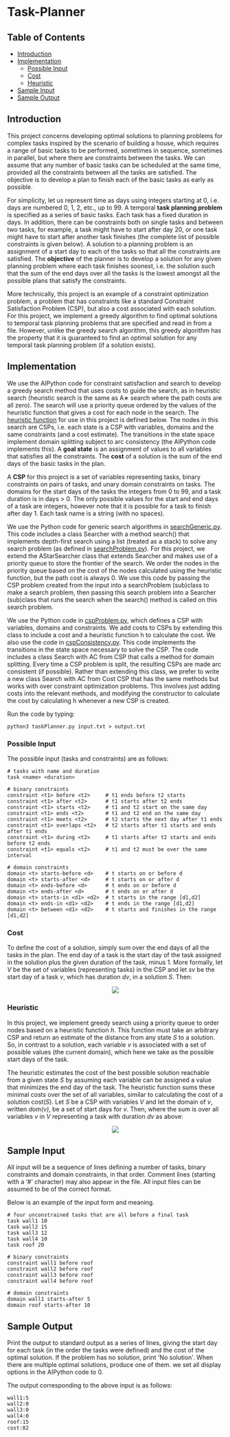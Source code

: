 # Task-Planner

## Table of Contents

- [Introduction](#introduction)
- [Implementation](#implementation)
  - [Possible Input](#possible-input)
  - [Cost](#cost)
  - [Heuristic](#heuristic)
- [Sample Input](#sample-input)
- [Sample Output](#sample-output)

## Introduction

This project concerns developing optimal solutions to planning problems for complex tasks inspired by the scenario of building a house, which requires a range of basic tasks to be performed, sometimes in sequence, sometimes in parallel, but where there are constraints between the tasks. We can assume that any number of basic tasks can be scheduled at the same time, provided all the constraints between all the tasks are satisfied. The objective is to develop a plan to finish each of the basic tasks as early as possible.

For simplicity, let us represent time as days using integers starting at 0, i.e. days are numbered 0, 1, 2, etc., up to 99. A temporal __task planning problem__ is specified as a series of basic tasks. Each task has a fixed duration in days. In addition, there can be constraints both on single tasks and between two tasks, for example, a task might have to start after day 20, or one task might have to start after another task finishes (the complete list of possible constraints is given below). A solution to a planning problem is an assignment of a start day to each of the tasks so that all the constraints are satisfied. The __objective__ of the planner is to develop a solution for any given planning problem where each task finishes soonest, i.e. the solution such that the sum of the end days over all the tasks is the lowest amongst all the possible plans that satisfy the constraints.

More technically, this project is an example of a constraint optimization problem, a problem that has constraints like a standard Constraint Satisfaction Problem (CSP), but also a cost associated with each solution. For this project, we implement a greedy algorithm to find optimal solutions to temporal task planning problems that are specified and read in from a file. However, unlike the greedy search algorithm, this greedy algorithm has the property that it is guaranteed to find an optimal solution for any temporal task planning problem (if a solution exists).

## Implementation

We use the AIPython code for constraint satisfaction and search to develop a greedy search method that uses costs to guide the search, as in heuristic search (heuristic search is the same as A∗ search where the path costs are all zero). The search will use a priority queue ordered by the values of the heuristic function that gives a cost for each node in the search. The [heuristic function](#heuristic) for use in this project is defined below. The nodes in this search are CSPs, i.e. each state is a CSP with variables, domains and the same constraints (and a cost estimate). The transitions in the state space implement domain splitting subject to arc consistency (the AIPython code implements this). A __goal state__ is an assignment of values to all variables that satisfies all the constraints. The __cost__ of a solution is the sum of the end days of the basic tasks in the plan.

A __CSP__ for this project is a set of variables representing tasks, binary constraints on pairs of tasks, and unary domain constraints on tasks. The domains for the start days of the tasks the integers from 0 to 99, and a task duration is in days > 0. The only possible values for the start and end days of a task are integers, however note that it is possible for a task to finish after day 1.  Each task name is a string (with no spaces).

We use the Python code for generic search algorithms in [searchGeneric.py](/searchGeneric.py). This code includes a class Searcher with a method search() that implements depth-first search using a list (treated as a stack) to solve any search problem (as defined in [searchProblem.py](/searchProblem.py)). For this project, we extend the AStarSearcher class that extends Searcher and makes use of a priority queue to store the frontier of the search. We order the nodes in the priority queue based on the cost of the nodes calculated using the heuristic function, but the path cost is always 0. We use this code by passing the CSP problem created from the input into a searchProblem (sub)class to make a search problem, then passing this search problem into a Searcher (sub)class that runs the search when the search() method is called on this search problem.

We use the Python code in [cspProblem.py](/cspProblem.py), which defines a CSP with variables, domains and constraints. We add costs to CSPs by extending this class to include a cost and a heuristic function h to calculate the cost. We also use the code in [cspConsistency.py](/cspConsistency.py). This code implements the transitions in the state space necessary to solve the CSP. The code includes a class Search with AC from CSP that calls a method for domain splitting. Every time a CSP problem is split, the resulting CSPs are made arc consistent (if possible). Rather than extending this class, we prefer to write a new class Search with AC from Cost CSP that has the same methods but works with over constraint optimization problems. This involves just adding costs into the relevant methods, and modifying the constructor to calculate the cost by calculating h whenever a new CSP is created.

Run the code by typing:

```
python3 taskPlanner.py input.txt > output.txt
```

### Possible Input

The possible input (tasks and constraints) are as follows:

```
# tasks with name and duration
task <name> <duration>

# binary constraints
constraint <t1> before <t2>     # t1 ends before t2 starts
constraint <t1> after <t2>      # t1 starts after t2 ends
constraint <t1> starts <t2>     # t1 and t2 start on the same day
constraint <t1> ends <t2>       # t1 and t2 end on the same day
constraint <t1> meets <t2>      # t2 starts the next day after t1 ends
constraint <t1> overlaps <t2>   # t2 starts after t1 starts and ends after t1 ends
constraint <t1> during <t2>     # t1 starts after t2 starts and ends before t2 ends
constraint <t1> equals <t2>     # t1 and t2 must be over the same interval

# domain constraints
domain <t> starts-before <d>    # t starts on or before d
domain <t> starts-after <d>     # t starts on or after d
domain <t> ends-before <d>      # t ends on or before d
domain <t> ends-after <d>       # t ends on or after d
domain <t> starts-in <d1> <d2>  # t starts in the range [d1,d2]
domain <t> ends-in <d1> <d2>    # t ends in the range [d1,d2]
domain <t> between <d1> <d2>    # t starts and finishes in the range [d1,d2]
```

### Cost

To define the cost of a solution, simply sum over the end days of all the tasks in the plan. The end day of a task is the start day of the task assigned in the solution plus the given duration of the task, minus 1. More formally, let _V_ be the set of variables (representing tasks) in the CSP and let _sv_ be the start day of a task _v_, which has duration _dv_, in a solution _S_. Then:

<!-- \[cost(S) = \sum_{v \in V}(s_v+d_v-1)\] -->

<div align=center>

![](http://latex.codecogs.com/gif.latex?cost(S)%20=%20\sum_{v%20\in%20V}(s_v+d_v-1))
</div>

### Heuristic

In this project, we implement greedy search using a priority queue to order nodes based on a heuristic function $h$. This function must take an arbitrary CSP and return an estimate of the distance from any state $S$ to a solution. So, in contrast to a solution, each variable $v$ is associated with a set of possible values (the current domain), which here we take as the possible start days
of the task.

The heuristic estimates the cost of the best possible solution reachable from a given state _S_ by assuming each variable can be assigned a value that minimizes the end day of the task. The heuristic function sums these minimal costs over the set of all variables, similar to calculating the cost of a solution cost(_S_). Let _S_ be a CSP with variables _V_ and let the domain of _v_, written _dom(v)_, be a set of start days for _v_. Then, where the sum is over all variables _v_ in _V_ representing a task with duration _dv_ as above:

<!-- \[h(S) = \sum_{v \in V} min_{s_v \in dom(v)}(s_v + d_v - 1)\] -->

<div align=center>

![](http://latex.codecogs.com/gif.latex?h(S)%20=%20\sum_{v%20\in%20V}%20min_{s_v%20\in%20dom(v)}(s_v%20+%20d_v%20-%201))
</div>

## Sample Input

All input will be a sequence of lines defining a number of tasks, binary constraints and domain constraints, in that order. Comment lines (starting with a ‘#’ character) may also appear in the file. All input files can be assumed to be of the correct format.

Below is an example of the input form and meaning.

```
# four unconstrained tasks that are all before a final task
task wall1 10
task wall2 15
task wall3 12
task wall4 10
task roof 20

# binary constraints
constraint wall1 before roof
constraint wall2 before roof
constraint wall3 before roof
constraint wall4 before roof

# domain constraints
domain wall1 starts-after 5
domain roof starts-after 10
```

## Sample Output

Print the output to standard output as a series of lines, giving the start day for each task (in the order the tasks were defined) and the cost of the optimal solution. If the problem has no solution, print 'No solution'. When there are multiple optimal solutions, produce one of them. we set all display options in the AIPython code to 0.

The output corresponding to the above input is as follows:

```
wall1:5
wall2:0
wall3:0
wall4:0
roof:15
cost:82
```
